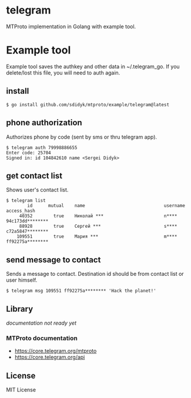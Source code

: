 # telegram
MTProto implementation in Golang with example tool.

# Example tool

Example tool saves the authkey and other data in ~/.telegram_go. If you delete/lost this file, you will need to auth again.

## install

```
$ go install github.com/sdidyk/mtproto/example/telegram@latest
```

## phone authorization

Authorizes phone by code (sent by sms or thru telegram app).

```
$ telegram auth 79998886655
Enter code: 25704
Signed in: id 104842610 name <Sergei Didyk>
```

## get contact list

Shows user's contact list.

```
$ telegram list
        id      mutual    name                              username                               access_hash
     40352        true    Николай ***                       n****                             94c173dd********
     88928        true    Сергей ***                        s****                             c72a5847********
    109551        true    Мария ***                         m****                             ff92275a********
```

## send message to contact

Sends a message to contact. Destination id should be from contact list or user himself.

```
$ telegram msg 109551 ff92275a******** 'Hack the planet!'
```

## Library

*documentation not ready yet*

### MTProto documentation
* https://core.telegram.org/mtproto
* https://core.telegram.org/api

## License

MIT License
